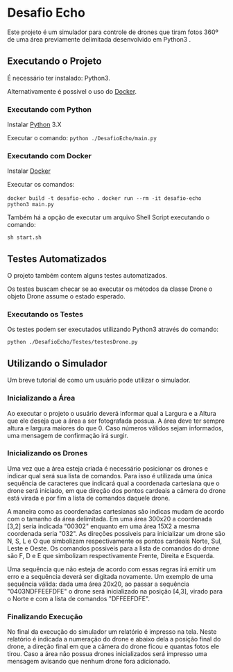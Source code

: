 ﻿
# Desafio Echo

Este projeto é um simulador para controle de drones que tiram fotos 360º de uma área previamente delimitada desenvolvido em Python3 . 	

## Executando o Projeto
É necessário ter instalado: Python3.

Alternativamente é possivel o uso do [Docker](https://www.docker.com/).

### Executando com Python
Instalar [Python](https://www.python.org/downloads/) 3.X

Executar o comando:
`python ./DesafioEcho/main.py`

### Executando com Docker
Instalar [Docker](https://docs.docker.com/install/)

Executar os comandos:

`docker build -t desafio-echo .`
`docker run --rm -it desafio-echo python3 main.py`

Também há a opção de executar um arquivo Shell Script executando o comando:

`sh start.sh`

## Testes Automatizados
O projeto também contem alguns testes automatizados.

Os testes buscam checar se ao executar os métodos da classe Drone o objeto Drone assume o estado esperado.

### Executando os Testes
Os testes podem ser executados utilizando  Python3 através do comando:

`python ./DesafioEcho/Testes/testesDrone.py`

## Utilizando o Simulador
Um breve tutorial de como um usuário pode utilizar o simulador.

### Inicializando a Área
Ao executar o projeto o usuário deverá informar qual a Largura e a Altura que ele deseja que a área a ser fotografada possua. A área deve ter sempre altura e largura maiores do que 0. Caso números válidos sejam informados, uma mensagem de confirmação irá surgir.

### Inicializando os Drones
Uma vez que a área esteja criada é necessário posicionar os drones e indicar qual  será sua lista de comandos. Para isso é utilizada uma única sequência de caracteres que indicará qual a coordenada cartesiana que o drone será iniciado, em que direção dos pontos cardeais a câmera do drone está virada e por fim a lista de comandos daquele drone.

A maneira como as coordenadas cartesianas são indicas mudam de acordo com o tamanho da área delimitada. Em uma área 300x20 a coordenada [3,2] seria indicada "00302" enquanto em uma área 15X2 a mesma coordenada seria "032".
As direções possiveis para inicializar um drone são N, S, L e O que simbolizam respectivamente os pontos cardeais Norte, Sul, Leste e Oeste.
Os comandos possiveis para a lista de comandos do drone são F, D e E que simbolizam respectivamente Frente, Direita e Esquerda.

Uma sequência que não esteja de acordo com essas regras irá emitir um erro e a sequência deverá ser digitada novamente.
Um exemplo de uma sequência válida: dada uma área 20x20, ao passar a sequência "0403NDFFEEFDFE" o drone será inicializado na posição [4,3], virado para o Norte e com a lista de comandos "DFFEEFDFE".

### Finalizando Execução
No final da execução do simulador um relatório é impresso na tela. Neste relatório é indicada a numeração do drone e abaixo dela a posição final do drone, a direção final em que a câmera do drone ficou e quantas fotos ele tirou.
Caso a área não possua drones inicializados será impresso uma mensagem avisando que nenhum drone fora adicionado.

